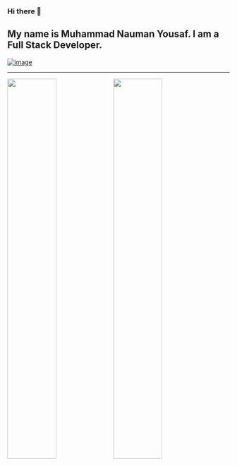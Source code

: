 ### Hi there 👋

<h2>My name is Muhammad Nauman Yousaf. I am a Full Stack Developer.</h2>
<a href="https://wa.me/03011216608" rel="nofollow"><img src="https://camo.githubusercontent.com/d9d4db0a25f6d41d6ef282c6adc2f9bd5b31201ef00ba580f5a945da4063a937/68747470733a2f2f696d672e736869656c64732e696f2f62616467652f57686174734170702d3235443336363f7374796c653d666f722d7468652d6261646765266c6f676f3d7768617473617070266c6f676f436f6c6f723d7768697465" alt="image" data-canonical-src="https://img.shields.io/badge/WhatsApp-25D366?style=for-the-badge&amp;logo=whatsapp&amp;logoColor=white" style="max-width: 100%;"></a>

<hr>
<img align="left" width="47%" src="https://github-readme-stats.vercel.app/api?username=naumandeveloper1&show_icon=true&theme=light"/>
<img align="left" width="47%" src="https://github-readme-stats.vercel.app/api/top-langs/?username=naumandeveloper1&layout=compact"/>
<!--
**naumandeveloper1/naumandeveloper1** is a ✨ _special_ ✨ repository because its `README.md` (this file) appears on your GitHub profile.
Here are some ideas to get you started:

- 🔭 I’m currently working on ...
- 🌱 I’m currently learning ...
- 👯 I’m looking to collaborate on ...
- 🤔 I’m looking for help with ...
- 💬 Ask me about ...
- 📫 How to reach me: ...
- 😄 Pronouns: ...
- ⚡ Fun fact: ...
-->
